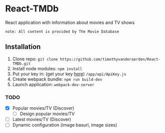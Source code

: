 # React-TMDb
React application with information about movies and TV shows

    note: All content is provided by The Movie Database
    
## Installation ##
1. Clone repo:
    `git clone https://github.com/timothyvanderaerden/React-TMDb.git`
2. Install node modules:
    `npm install`
3. Put your key in: (get your key [here](https://www.themoviedb.org))
    `/app/api/ApiKey.js`
4. Create webpack bundle:
    `npm run build-dev`
5. Launch application:
    `webpack-dev-server`
    
### TODO ###
- [x] Popular movies/TV (Discover)
    - [ ] Design popular movies/TV
- [ ] Latest movies/TV (Discover)
- [ ] Dynamic configuration (image basurl, image sizes)
